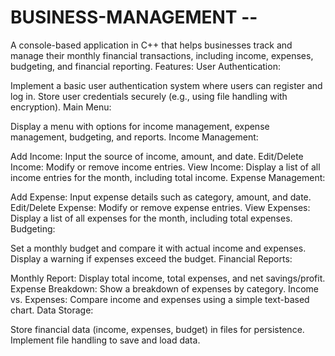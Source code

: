 # BUSINESS-MANAGEMENT --
A console-based application in C++ that helps businesses track and manage their monthly financial transactions, including income, expenses, budgeting, and financial reporting.
Features:
User Authentication:

Implement a basic user authentication system where users can register and log in.
Store user credentials securely (e.g., using file handling with encryption).
Main Menu:

Display a menu with options for income management, expense management, budgeting, and reports.
Income Management:

Add Income: Input the source of income, amount, and date.
Edit/Delete Income: Modify or remove income entries.
View Income: Display a list of all income entries for the month, including total income.
Expense Management:

Add Expense: Input expense details such as category, amount, and date.
Edit/Delete Expense: Modify or remove expense entries.
View Expenses: Display a list of all expenses for the month, including total expenses.
Budgeting:

Set a monthly budget and compare it with actual income and expenses.
Display a warning if expenses exceed the budget.
Financial Reports:

Monthly Report: Display total income, total expenses, and net savings/profit.
Expense Breakdown: Show a breakdown of expenses by category.
Income vs. Expenses: Compare income and expenses using a simple text-based chart.
Data Storage:

Store financial data (income, expenses, budget) in files for persistence.
Implement file handling to save and load data.
